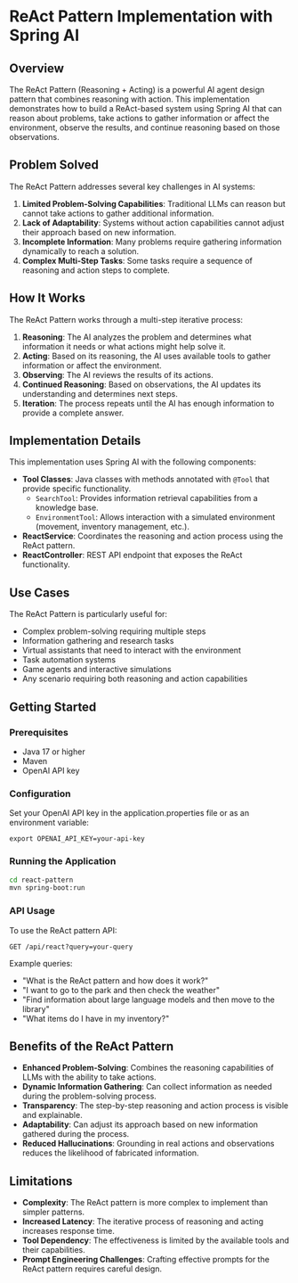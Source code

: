 # ReAct Pattern Implementation with Spring AI

## Overview

The ReAct Pattern (Reasoning + Acting) is a powerful AI agent design pattern that combines reasoning with action. This implementation demonstrates how to build a ReAct-based system using Spring AI that can reason about problems, take actions to gather information or affect the environment, observe the results, and continue reasoning based on those observations.

## Problem Solved

The ReAct Pattern addresses several key challenges in AI systems:

1. **Limited Problem-Solving Capabilities**: Traditional LLMs can reason but cannot take actions to gather additional information.
2. **Lack of Adaptability**: Systems without action capabilities cannot adjust their approach based on new information.
3. **Incomplete Information**: Many problems require gathering information dynamically to reach a solution.
4. **Complex Multi-Step Tasks**: Some tasks require a sequence of reasoning and action steps to complete.

## How It Works

The ReAct Pattern works through a multi-step iterative process:

1. **Reasoning**: The AI analyzes the problem and determines what information it needs or what actions might help solve it.
2. **Acting**: Based on its reasoning, the AI uses available tools to gather information or affect the environment.
3. **Observing**: The AI reviews the results of its actions.
4. **Continued Reasoning**: Based on observations, the AI updates its understanding and determines next steps.
5. **Iteration**: The process repeats until the AI has enough information to provide a complete answer.

## Implementation Details

This implementation uses Spring AI with the following components:

- **Tool Classes**: Java classes with methods annotated with `@Tool` that provide specific functionality.
  - `SearchTool`: Provides information retrieval capabilities from a knowledge base.
  - `EnvironmentTool`: Allows interaction with a simulated environment (movement, inventory management, etc.).
- **ReactService**: Coordinates the reasoning and action process using the ReAct pattern.
- **ReactController**: REST API endpoint that exposes the ReAct functionality.

## Use Cases

The ReAct Pattern is particularly useful for:

- Complex problem-solving requiring multiple steps
- Information gathering and research tasks
- Virtual assistants that need to interact with the environment
- Task automation systems
- Game agents and interactive simulations
- Any scenario requiring both reasoning and action capabilities

## Getting Started

### Prerequisites

- Java 17 or higher
- Maven
- OpenAI API key

### Configuration

Set your OpenAI API key in the application.properties file or as an environment variable:

```
export OPENAI_API_KEY=your-api-key
```

### Running the Application

```bash
cd react-pattern
mvn spring-boot:run
```

### API Usage

To use the ReAct pattern API:

```
GET /api/react?query=your-query
```

Example queries:
- "What is the ReAct pattern and how does it work?"
- "I want to go to the park and then check the weather"
- "Find information about large language models and then move to the library"
- "What items do I have in my inventory?"

## Benefits of the ReAct Pattern

- **Enhanced Problem-Solving**: Combines the reasoning capabilities of LLMs with the ability to take actions.
- **Dynamic Information Gathering**: Can collect information as needed during the problem-solving process.
- **Transparency**: The step-by-step reasoning and action process is visible and explainable.
- **Adaptability**: Can adjust its approach based on new information gathered during the process.
- **Reduced Hallucinations**: Grounding in real actions and observations reduces the likelihood of fabricated information.

## Limitations

- **Complexity**: The ReAct pattern is more complex to implement than simpler patterns.
- **Increased Latency**: The iterative process of reasoning and acting increases response time.
- **Tool Dependency**: The effectiveness is limited by the available tools and their capabilities.
- **Prompt Engineering Challenges**: Crafting effective prompts for the ReAct pattern requires careful design.
